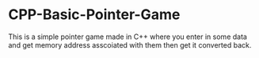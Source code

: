 # CPP-Basic-Pointer-Game
This is a simple pointer game made in C++ where you enter in some data and get memory address asscoiated with them then get it converted back.
